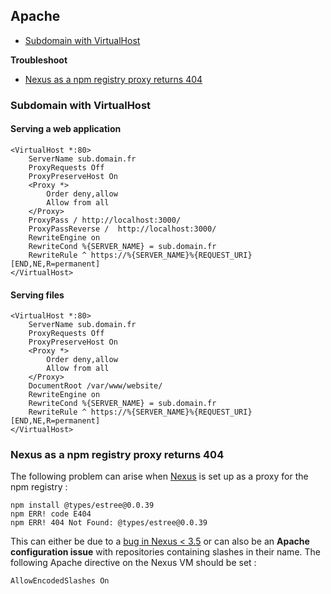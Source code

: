 ## Apache

* [Subdomain with VirtualHost](#subdomain-with-virtualhost)

**Troubleshoot**
* [Nexus as a npm registry proxy returns 404](#nexus-as-a-npm-registry-proxy-returns-404)

### Subdomain with VirtualHost

#### Serving a web application
```
<VirtualHost *:80>
    ServerName sub.domain.fr
    ProxyRequests Off
    ProxyPreserveHost On
    <Proxy *>
        Order deny,allow
        Allow from all
    </Proxy>
    ProxyPass / http://localhost:3000/
    ProxyPassReverse /  http://localhost:3000/
    RewriteEngine on
    RewriteCond %{SERVER_NAME} = sub.domain.fr
    RewriteRule ^ https://%{SERVER_NAME}%{REQUEST_URI} [END,NE,R=permanent]
</VirtualHost>
```

#### Serving files
```
<VirtualHost *:80>
    ServerName sub.domain.fr
    ProxyRequests Off
    ProxyPreserveHost On
    <Proxy *>
        Order deny,allow
        Allow from all
    </Proxy>
    DocumentRoot /var/www/website/
    RewriteEngine on
    RewriteCond %{SERVER_NAME} = sub.domain.fr
    RewriteRule ^ https://%{SERVER_NAME}%{REQUEST_URI} [END,NE,R=permanent]
</VirtualHost>
```

### Nexus as a npm registry proxy returns 404

The following problem can arise when [Nexus](https://www.sonatype.com/nexus-repository-oss) is set up as a proxy for the npm registry :
```
npm install @types/estree@0.0.39
npm ERR! code E404
npm ERR! 404 Not Found: @types/estree@0.0.39
```

This can either be due to a [bug in Nexus < 3.5](https://issues.sonatype.org/browse/NEXUS-13915) or can also be an **Apache configuration issue** with repositories containing slashes in their name. The following Apache directive on the Nexus VM should be set :

```
AllowEncodedSlashes On
```




